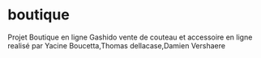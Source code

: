 # boutique


Projet Boutique en ligne Gashido vente de couteau et accessoire en ligne 
realisé par Yacine Boucetta,Thomas dellacase,Damien Vershaere 
